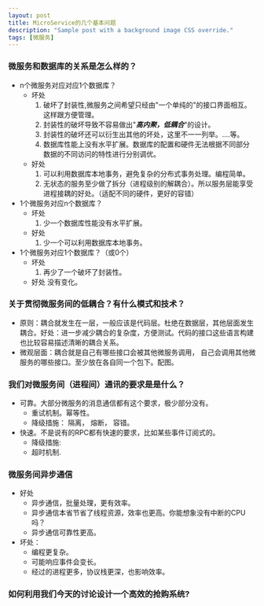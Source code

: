 ```yaml
---
layout: post
title: MicroService的几个基本问题
description: "Sample post with a background image CSS override."
tags: [微服务]
---
```


### 微服务和数据库的关系是怎么样的？
* n个微服务对应对应1个数据库？
   + 坏处
      1. 破坏了封装性,微服务之间希望只经由"一个单纯的"的接口界面相互。这样跟方便管理。
      2. 封装性的破坏导致不容易做出"***高内聚，低耦合***"的设计。
      3. 封装性的破坏还可以衍生出其他的坏处，这里不一一列举。....等。
      4. 数据库性能上没有水平扩展。数据库的配置和硬件无法根据不同部分数据的不同访问的特性进行分别调优。
   + 好处
      1. 可以利用数据库本地事务，避免复杂的分布式事务处理。编程简单。
      2. 无状态的服务至少做了拆分（进程级别的解耦合）。所以服务层能享受进程接耦的好处。（适配不同的硬件，更好的容错）
* 1个微服务对应n个数据库？
   + 坏处
      1. 少一个数据库性能没有水平扩展。
   + 好处
      1. 少一个可以利用数据库本地事务。  
* 1个微服务对应1个数据库？（或0个）
   + 坏处
      1. 再少了一个破坏了封装性。
   + 好处
      没有变化。

### 关于贯彻微服务间的低耦合？有什么模式和技术？
* 原则：耦合就发生在一层，一般应该是代码层。杜绝在数据层，其他层面发生耦合。好处：进一步减少耦合的复杂度，方便测试。代码的接口这些语言构建也比较容易描述清晰的耦合关系。
* 微观层面：耦合就是自己有哪些接口会被其他微服务调用， 自己会调用其他微服务的哪些接口。至少放在各自同一个包下。配图。

### 我们对微服务间（进程间）通讯的要求是是什么？
* 可靠。大部分微服务的消息通信都有这个要求，极少部分没有。
   + 重试机制。幂等性。
   + 降级措施： 隔离， 熔断， 容错。
* 快速。不是说有的RPC都有快速的要求，比如某些事件订阅式的。
   + 降级措施: 
   + 超时机制.

### 微服务间异步通信
* 好处
   + 异步通信，批量处理，更有效率。
   + 异步通信本省节省了线程资源，效率也更高。你能想象没有中断的CPU吗？
   + 异步通信可靠性更高。
* 坏处：
   + 编程更复杂。
   + 可能响应事件会变长。
   + 经过的进程更多，协议栈更深，也影响效率。

### 如何利用我们今天的讨论设计一个高效的抢购系统?       
